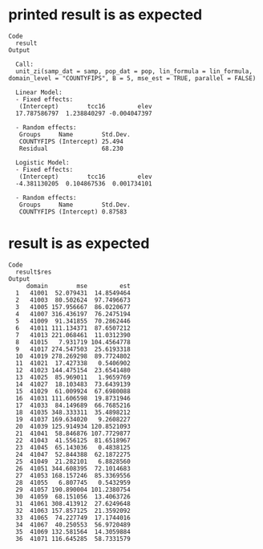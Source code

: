 # printed result is as expected

    Code
      result
    Output
      
      Call:
      unit_zi(samp_dat = samp, pop_dat = pop, lin_formula = lin_formula,      domain_level = "COUNTYFIPS", B = 5, mse_est = TRUE, parallel = FALSE)
      
      Linear Model: 
      - Fixed effects: 
       (Intercept)        tcc16         elev 
      17.787586797  1.238840297 -0.004047397 
      
      - Random effects: 
       Groups     Name        Std.Dev.
       COUNTYFIPS (Intercept) 25.494  
       Residual               68.230  
      
      Logistic Model: 
      - Fixed effects: 
       (Intercept)        tcc16         elev 
      -4.381130205  0.104867536  0.001734101 
      
      - Random effects: 
       Groups     Name        Std.Dev.
       COUNTYFIPS (Intercept) 0.87583 
      

# result is as expected

    Code
      result$res
    Output
         domain        mse         est
      1   41001  52.079431  14.8549464
      2   41003  80.502624  97.7496673
      3   41005 157.956667  86.0220677
      4   41007 316.436197  76.2475194
      5   41009  91.341855  70.2862446
      6   41011 111.134371  87.6507212
      7   41013 221.068461  11.0312390
      8   41015   7.931719 104.4564778
      9   41017 274.547503  25.6193318
      10  41019 278.269298  89.7724802
      11  41021  17.427338   0.5406902
      12  41023 144.475154  23.6541480
      13  41025  85.969011   1.9659769
      14  41027  18.103483  73.6439139
      15  41029  61.009924  67.6980088
      16  41031 111.606598  19.8731946
      17  41033  84.149689  66.7685216
      18  41035 348.333311  35.4898212
      19  41037 169.634020   9.2608227
      20  41039 125.914934 120.8521093
      21  41041  58.846876 107.7729877
      22  41043  41.556125  81.6518967
      23  41045  65.143036   0.4838125
      24  41047  52.844388  62.1872275
      25  41049  21.282101   6.8828560
      26  41051 344.608395  72.1014683
      27  41053 168.157246  85.3369556
      28  41055   6.807745   0.5432959
      29  41057 190.890004 101.2380754
      30  41059  68.151056  13.4063726
      31  41061 308.413912  27.6249648
      32  41063 157.857125  21.3592092
      33  41065  74.227749  17.1744016
      34  41067  40.250553  56.9720489
      35  41069 132.581564  14.3059884
      36  41071 116.645285  58.7331579

